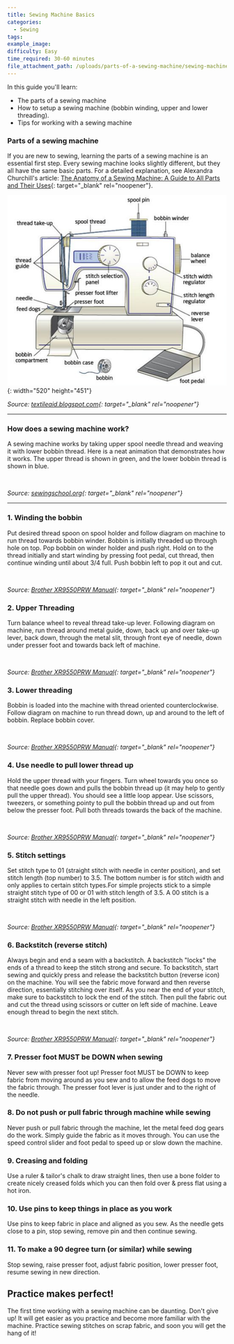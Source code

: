 ```yaml
---
title: Sewing Machine Basics
categories:
  - Sewing
tags:
example_image:
difficulty: Easy
time_required: 30-60 minutes
file_attachment_path: /uploads/parts-of-a-sewing-machine/sewing-machine-notes.pdf
---
```


In this guide you'll learn:

* The parts of a sewing machine
* How to setup a sewing machine (bobbin winding, upper and lower threading).
* Tips for working with a sewing machine

### Parts of a sewing machine

If you are new to sewing, learning the parts of a sewing machine is an essential first step. Every sewing machine looks slightly different, but they all have the same basic parts. For a detailed explanation, see Alexandra Churchill's article: [The Anatomy of a Sewing Machine: A Guide to All Parts and Their Uses](https://www.marthastewart.com/7846161/sewing-machine-parts-explained){: target="_blank" rel="noopener"}.

![](/uploads/parts-of-a-sewing-machine/sewing-machine-parts-1.jpg){: width="520" height="451"}

*Source: [textileaid.blogspot.com](http://textileaid.blogspot.com/2019/02/parts-of-garments-sewing-machines.html){: target="_blank" rel="noopener"}*

---

### How does a sewing machine work?

A sewing machine works by taking upper spool needle thread and weaving it with lower bobbin thread. Here is a neat animation that demonstrates how it works. The upper thread is shown in green, and the lower bobbin thread is shown in blue.

&nbsp;

*Source: [sewingschool.org](http://sewingschool.org/2010/11/04/how-a-bobbin-works/){: target="_blank" rel="noopener"}*

---

### 1\. Winding the bobbin

Put desired thread spoon on spool holder and follow diagram on machine to run thread towards bobbin winder. Bobbin is initially threaded up through hole on top. Pop bobbin on winder holder and push right. Hold on to the thread initially and start winding by pressing foot pedal, cut thread, then continue winding until about 3/4 full. Push bobbin left to pop it out and cut.

&nbsp;

*Source: [Brother XR9550PRW Manual](https://support.brother.com/g/b/manualtop.aspx?c=us&amp;lang=en&amp;prod=hf_xr9550eus){: target="_blank" rel="noopener"}*

### 2\. Upper Threading

Turn balance wheel to reveal thread take-up lever. Following diagram on machine, run thread around metal guide, down, back up and over take-up lever, back down, through the metal slit, through front eye of needle, down under presser foot and towards back left of machine.&nbsp;

&nbsp;

*Source: [Brother XR9550PRW Manual](https://support.brother.com/g/b/manualtop.aspx?c=us&amp;lang=en&amp;prod=hf_xr9550eus){: target="_blank" rel="noopener"}*

### 3\. Lower threading

Bobbin is loaded into the machine with thread oriented counterclockwise. Follow diagram on machine to run thread down, up and around to the left of bobbin. Replace bobbin cover.

&nbsp;

*Source: [Brother XR9550PRW Manual](https://support.brother.com/g/b/manualtop.aspx?c=us&amp;lang=en&amp;prod=hf_xr9550eus){: target="_blank" rel="noopener"}*

### 4\. Use needle to pull lower thread up&nbsp;

Hold the upper thread with your fingers. Turn wheel towards you once so that needle goes down and pulls the bobbin thread up (it may help to gently pull the upper thread). You should see a little loop appear. Use scissors, tweezers, or something pointy to pull the bobbin thread up and out from below the presser foot. Pull both threads towards the back of the machine.

&nbsp;

*Source: [Brother XR9550PRW Manual](https://support.brother.com/g/b/manualtop.aspx?c=us&amp;lang=en&amp;prod=hf_xr9550eus){: target="_blank" rel="noopener"}*

### 5\. Stitch settings

Set stitch type to 01 (straight stitch with needle in center position), and set stitch length (top number) to 3.5. The bottom number is for stitch width and only applies to certain stitch types.For simple projects stick to a simple straight stitch type of 00 or 01 with stitch length of 3.5. A 00 stitch is a straight stitch with needle in the left position.&nbsp;

&nbsp;

*Source: [Brother XR9550PRW Manual](https://support.brother.com/g/b/manualtop.aspx?c=us&amp;lang=en&amp;prod=hf_xr9550eus){: target="_blank" rel="noopener"}*

### 6\. Backstitch (reverse stitch)

Always begin and end a seam with a backstitch. A backstitch "locks" the ends of a thread to keep the stitch strong and secure. To backstitch, start sewing and quickly press and release the backstitch button (reverse icon) on the machine. You will see the fabric move forward and then reverse direction, essentially stitching over itself. As you near the end of your stitch, make sure to backstitch to lock the end of the stitch. Then pull the fabric out and cut the thread using scissors or cutter on left side of machine. Leave enough thread to begin the next stitch.

&nbsp;

*Source: [Brother XR9550PRW Manual](https://support.brother.com/g/b/manualtop.aspx?c=us&amp;lang=en&amp;prod=hf_xr9550eus){: target="_blank" rel="noopener"}*

### 7\. Presser foot MUST be DOWN when sewing

Never sew with presser foot up\! Presser foot MUST be DOWN to keep fabric from moving around as you sew and to allow the feed dogs to move the fabric through. The presser foot lever is just under and to the right of the needle.

### 8\. Do not push or pull fabric through machine while sewing

Never push or pull fabric through the machine, let the metal feed dog gears do the work. Simply guide the fabric as it moves through. You can use the speed control slider and foot pedal to speed up or slow down the machine.

### 9\. Creasing and folding

Use a ruler & tailor's chalk to draw straight lines, then use a bone folder to create nicely creased folds which you can then fold over & press flat using a hot iron.

### 10\. Use pins to keep things in place as you work

Use pins to keep fabric in place and aligned as you sew. As the needle gets close to a pin, stop sewing, remove pin and then continue sewing.

### 11\. To make a 90 degree turn (or similar) while sewing

Stop sewing, raise presser foot, adjust fabric position, lower presser foot, resume sewing in new direction.

## Practice makes perfect\!

The first time working with a sewing machine can be daunting. Don't give up\! It will get easier as you practice and become more familiar with the machine. Practice sewing stitches on scrap fabric, and soon you will get the hang of it\!

&nbsp;

&nbsp;
